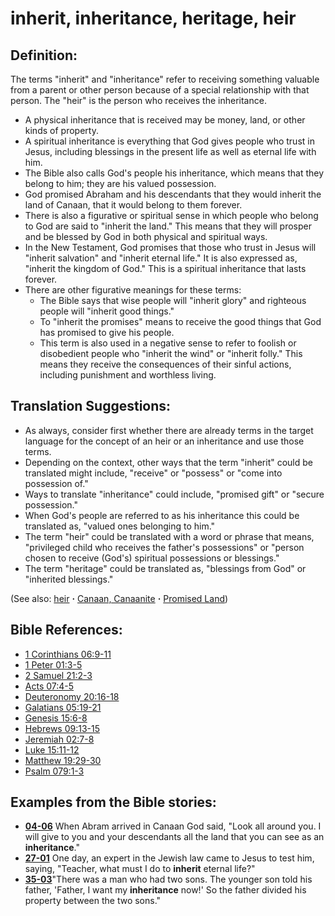 # inherit, inheritance, heritage, heir #

## Definition: ##

The terms "inherit" and "inheritance" refer to receiving something valuable from a parent or other person because of a special relationship with that person. The "heir" is the person who receives the inheritance.

* A physical inheritance that is received may be money, land, or other kinds of property.
* A spiritual inheritance is everything that God gives people who trust in Jesus, including blessings in the present life as well as eternal life with him.
* The Bible also calls God's people his inheritance, which means that they belong to him; they are his valued possession.
* God promised Abraham and his descendants that they would inherit the land of Canaan, that it would belong to them forever.
* There is also a figurative or spiritual sense in which people who belong to God are said to "inherit the land." This means that they will prosper and be blessed by God in both physical and spiritual ways.
* In the New Testament, God promises that those who trust in Jesus will "inherit salvation" and "inherit eternal life." It is also expressed as, "inherit the kingdom of God." This is a spiritual inheritance that lasts forever.
* There are other figurative meanings for these terms:
   * The Bible says that wise people will "inherit glory" and righteous people will "inherit good things."
   * To "inherit the promises" means to receive the good things that God has promised to give his people.
   * This term is also used in a negative sense to refer to foolish or disobedient people who "inherit the wind" or "inherit folly." This means they receive the consequences of their sinful actions, including punishment and worthless living.

## Translation Suggestions: ##

* As always, consider first whether there are already terms in the target language for the concept of an heir or an inheritance and use those terms.
* Depending on the context, other ways that the term "inherit" could be translated might include, "receive" or "possess" or "come into possession of."
* Ways to translate "inheritance" could include, "promised gift" or "secure possession."
* When God's people are referred to as his inheritance this could be translated as, "valued ones belonging to him."
* The term "heir" could be translated with a word or phrase that means, "privileged child who receives the father's possessions" or "person chosen to receive (God's) spiritual possessions or blessings."
* The term "heritage" could be translated as, "blessings from God" or "inherited blessings."

(See also: [heir](../other/heir.md) **·** [Canaan, Canaanite](../other/canaan.md) **·** [Promised Land](../kt/promisedland.md))

## Bible References: ##

* [1 Corinthians 06:9-11](https://door43.org/en/bible/notes/1co/06/09)
* [1 Peter 01:3-5](https://door43.org/en/bible/notes/1pe/01/03)
* [2 Samuel 21:2-3](https://door43.org/en/bible/notes/2sa/21/02)
* [Acts 07:4-5](https://door43.org/en/bible/notes/act/07/04)
* [Deuteronomy 20:16-18](https://door43.org/en/bible/notes/deu/20/16)
* [Galatians 05:19-21](https://door43.org/en/bible/notes/gal/05/19)
* [Genesis 15:6-8](https://door43.org/en/bible/notes/gen/15/06)
* [Hebrews 09:13-15](https://door43.org/en/bible/notes/heb/09/13)
* [Jeremiah 02:7-8](https://door43.org/en/bible/notes/jer/02/07)
* [Luke 15:11-12](https://door43.org/en/bible/notes/luk/15/11)
* [Matthew 19:29-30](https://door43.org/en/bible/notes/mat/19/29)
* [Psalm 079:1-3](https://door43.org/en/bible/notes/psa/079/001)

## Examples from the Bible stories: ##

* __[04-06](https://door43.org/en/obs/notes/frames/04-06)__ When Abram arrived in Canaan God said, "Look all around you. I will give to you and your descendants all the land that you can see as an __inheritance__."
* __[27-01](https://door43.org/en/obs/notes/frames/27-01)__ One day, an expert in the Jewish law came to Jesus to test him, saying, "Teacher, what must I do to __inherit__  eternal life?"
* __[35-03](https://door43.org/en/obs/notes/frames/35-03)__"There was a man who had two sons. The younger son told his father, 'Father, I want my __inheritance__  now!' So the father divided his property between the two sons."



